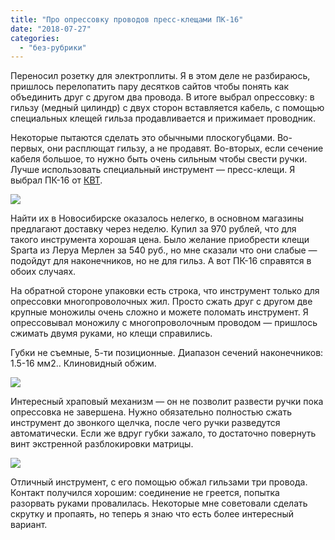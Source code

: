 ```yaml
---
title: "Про опрессовку проводов пресс-клещами ПК-16"
date: "2018-07-27"
categories: 
  - "без-рубрики"
---
```


Переносил розетку для электроплиты. Я в этом деле не разбираюсь, пришлось перелопатить пару десятков сайтов чтобы понять как объединить друг с другом два провода. В итоге выбрал опрессовку: в гильзу (медный цилиндр) с двух сторон вставляется кабель, с помощью специальных клещей гильза продавливается и прижимает проводник.

Некоторые пытаются сделать это обычными плоскогубцами. Во-первых, они расплющат гильзу, а не продавят. Во-вторых, если сечение кабеля большое, то нужно быть очень сильным чтобы свести ручки. Лучше использовать специальный инструмент — пресс-клещи. Я выбрал ПК-16 от [КВТ](http://kvt.su/).

![](/blog/assets/img/scale_2400-1024x442.jpg)

Найти их в Новосибирске оказалось нелегко, в основном магазины предлагают доставку через неделю. Купил за 970 рублей, что для такого инструмента хорошая цена. Было желание приобрести клещи Sparta из Леруа Мерлен за 540 руб., но мне сказали что они слабые — подойдут для наконечников, но не для гильз. А вот ПК-16 справятся в обоих случаях.

На обратной стороне упаковки есть строка, что инструмент только для опрессовки многопроволочных жил. Просто сжать друг с другом две крупные моножилы очень сложно и можете поломать инструмент. Я опрессовывал моножилу с многопроволочным проводом — пришлось сжимать двумя руками, но клещи справились.

Губки не съемные, 5-ти позиционные. Диапазон сечений наконечников: 1.5-16 мм2.. Клиновидный обжим.

![](/blog/assets/img/scale_2400-1-1024x573.jpg)

Интересный храповый механизм — он не позволит развести ручки пока опрессовка не завершена. Нужно обязательно полностью сжать инструмент до звонкого щелчка, после чего ручки разведутся автоматически. Если же вдруг губки зажало, то достаточно повернуть винт экстренной разблокировки матрицы.

![](/blog/assets/img/scale_2400-2-1024x573.jpg)

Отличный инструмент, с его помощью обжал гильзами три провода. Контакт получился хорошим: соединение не греется, попытка разорвать руками провалилась. Некоторые мне советовали сделать скрутку и пропаять, но теперь я знаю что есть более интересный вариант.
